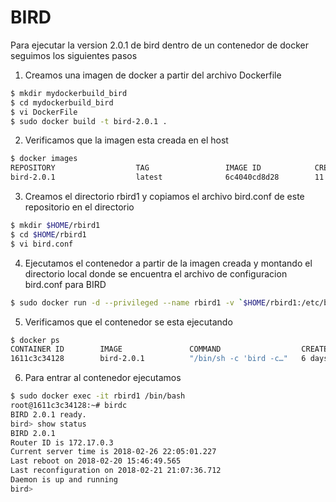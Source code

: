 # BIRD

Para ejecutar la version 2.0.1 de bird dentro de un contenedor de docker seguimos los siguientes pasos

1. Creamos una imagen de docker a partir del archivo Dockerfile
```sh
$ mkdir mydockerbuild_bird
$ cd mydockerbuild_bird
$ vi DockerFile
$ sudo docker build -t bird-2.0.1 .
```
2. Verificamos que la imagen esta creada en el host
```sh
$ docker images
REPOSITORY                  TAG                 IMAGE ID            CREATED             SIZE
bird-2.0.1                  latest              6c4040cd8d28        11 days ago         392MB
```
3. Creamos el directorio rbird1 y copiamos el archivo bird.conf de este repositorio en el directorio
```sh
$ mkdir $HOME/rbird1
$ cd $HOME/rbird1
$ vi bird.conf
```
4. Ejecutamos el contenedor a partir de la imagen creada y montando el directorio local donde se encuentra el archivo de configuracion bird.conf para BIRD
```sh
$ sudo docker run -d --privileged --name rbird1 -v `$HOME/rbird1:/etc/bird:rw bird-2.0.1
```
5. Verificamos que el contenedor se esta ejecutando
```sh
$ docker ps
CONTAINER ID        IMAGE               COMMAND                  CREATED             STATUS        PORTS        NAMES
1611c3c34128        bird-2.0.1          "/bin/sh -c 'bird -c…"   6 days ago          Up 6 days     179/tcp      rbird1
```
6. Para entrar al contenedor ejecutamos
```sh
$ sudo docker exec -it rbird1 /bin/bash
root@1611c3c34128:~# birdc
BIRD 2.0.1 ready.
bird> show status
BIRD 2.0.1
Router ID is 172.17.0.3
Current server time is 2018-02-26 22:05:01.227
Last reboot on 2018-02-20 15:46:49.565
Last reconfiguration on 2018-02-21 21:07:36.712
Daemon is up and running
bird>     
```
